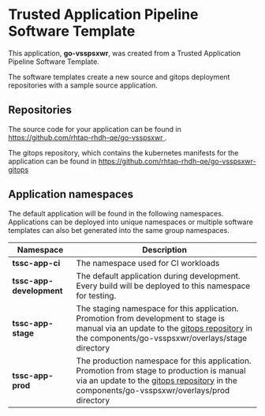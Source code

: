 # Trusted Application Pipeline Software Template

This application, **go-vsspsxwr**, was created from a Trusted Application Pipeline Software Template.

The software templates create a new source and gitops deployment repositories with a sample source application. 

## Repositories

The source code for your application can be found in [https://github.com/rhtap-rhdh-qe/go-vsspsxwr ](https://github.com/rhtap-rhdh-qe/go-vsspsxwr ).
 
The gitops repository, which contains the kubernetes manifests for the application can be found in 
[https://github.com/rhtap-rhdh-qe/go-vsspsxwr-gitops ](https://github.com/rhtap-rhdh-qe/go-vsspsxwr-gitops ) 

## Application namespaces 

The default application will be found in the following namespaces. Applications can be deployed into unique namespaces or multiple software templates can also bet generated into the same group namespaces.  

|  Namespace   |  Description   |  
| -------- | -------- |
| **tssc-app-ci** | The namespace used for CI workloads |
| **tssc-app-development** | The default application during development. Every build will be deployed to this namespace for testing. |
| **tssc-app-stage** | The staging namespace for this application. Promotion from development to stage is manual via an update to the [gitops repository](https://github.com/rhtap-rhdh-qe/go-vsspsxwr-gitops ) in the components/go-vsspsxwr/overlays/stage directory |
| **tssc-app-prod** | The production namespace for this application. Promotion from stage to production is manual via an update to the [gitops repository](https://github.com/rhtap-rhdh-qe/go-vsspsxwr-gitops ) in the components/go-vsspsxwr/overlays/prod directory |